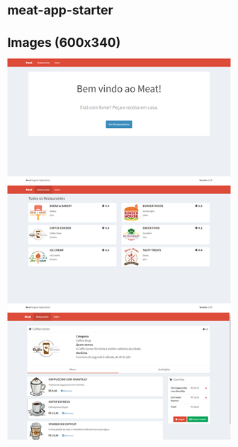 # meat-app-starter



# Images (600x340)

![](src/assets/img/ImageApp/img1.png  )
![](src/assets/img/ImageApp/img2.png )
![](src/assets/img/ImageApp/img3.png )

